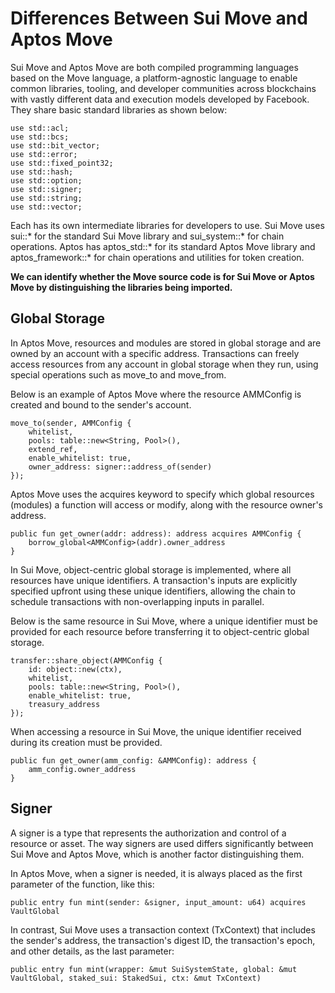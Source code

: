 # Differences Between Sui Move and Aptos Move

Sui Move and Aptos Move are both compiled programming languages based on the Move language, a platform-agnostic language to enable common libraries, tooling, and developer communities across blockchains with vastly different data and execution models developed by Facebook. They share basic standard libraries as shown below:

```
use std::acl;
use std::bcs;
use std::bit_vector;
use std::error;
use std::fixed_point32;
use std::hash;
use std::option;
use std::signer;
use std::string;
use std::vector;
```

Each has its own intermediate libraries for developers to use. Sui Move uses sui::* for the standard Sui Move library and sui_system::* for chain operations. Aptos has aptos_std::* for its standard Aptos Move library and aptos_framework::* for chain operations and utilities for token creation.

**We can identify whether the Move source code is for Sui Move or Aptos Move by distinguishing the libraries being imported.**

## Global Storage

In Aptos Move, resources and modules are stored in global storage and are owned by an account with a specific address. Transactions can freely access resources from any account in global storage when they run, using special operations such as move_to and move_from.

Below is an example of Aptos Move where the resource AMMConfig is created and bound to the sender's account.

```
move_to(sender, AMMConfig { 
    whitelist, 
    pools: table::new<String, Pool>(),
    extend_ref,
    enable_whitelist: true,
    owner_address: signer::address_of(sender)
});
```

Aptos Move uses the acquires keyword to specify which global resources (modules) a function will access or modify, along with the resource owner's address.

```
public fun get_owner(addr: address): address acquires AMMConfig {
    borrow_global<AMMConfig>(addr).owner_address
}
```

In Sui Move, object-centric global storage is implemented, where all resources have unique identifiers. A transaction's inputs are explicitly specified upfront using these unique identifiers, allowing the chain to schedule transactions with non-overlapping inputs in parallel.

Below is the same resource in Sui Move, where a unique identifier must be provided for each resource before transferring it to object-centric global storage.

```
transfer::share_object(AMMConfig {
    id: object::new(ctx),
    whitelist, 
    pools: table::new<String, Pool>(),
    enable_whitelist: true,
    treasury_address
});
```

When accessing a resource in Sui Move, the unique identifier received during its creation must be provided.

```
public fun get_owner(amm_config: &AMMConfig): address {
    amm_config.owner_address
}
```

## Signer

A signer is a type that represents the authorization and control of a resource or asset. The way signers are used differs significantly between Sui Move and Aptos Move, which is another factor distinguishing them.

In Aptos Move, when a signer is needed, it is always placed as the first parameter of the function, like this:

```
public entry fun mint(sender: &signer, input_amount: u64) acquires VaultGlobal
```

In contrast, Sui Move uses a transaction context (TxContext) that includes the sender's address, the transaction's digest ID, the transaction's epoch, and other details, as the last parameter:

```
public entry fun mint(wrapper: &mut SuiSystemState, global: &mut VaultGlobal, staked_sui: StakedSui, ctx: &mut TxContext)
```

